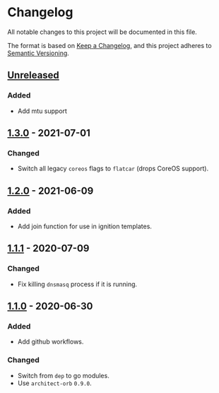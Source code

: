 # Changelog

All notable changes to this project will be documented in this file.

The format is based on [Keep a Changelog](https://keepachangelog.com/en/1.0.0/),
and this project adheres to [Semantic Versioning](https://semver.org/spec/v2.0.0.html).

## [Unreleased]

### Added

- Add mtu support

## [1.3.0] - 2021-07-01

### Changed

- Switch all legacy `coreos` flags to `flatcar` (drops CoreOS support).

## [1.2.0] - 2021-06-09

### Added

- Add join function for use in ignition templates.

## [1.1.1] - 2020-07-09

### Changed

- Fix killing `dnsmasq` process if it is running.

## [1.1.0] - 2020-06-30

### Added

- Add github workflows.

### Changed

- Switch from `dep` to go modules.
- Use `architect-orb` `0.9.0`.

[Unreleased]: https://github.com/giantswarm/mayu/compare/v1.3.0...HEAD
[1.3.0]: https://github.com/giantswarm/mayu/compare/v1.2.0...v1.3.0
[1.2.0]: https://github.com/giantswarm/mayu/compare/v1.1.1...v1.2.0
[1.1.1]: https://github.com/giantswarm/mayu/compare/v1.1.0...v1.1.1
[1.1.0]: https://github.com/giantswarm/mayu/releases/tag/v1.1.0

